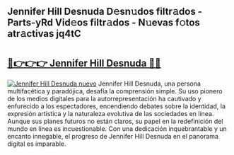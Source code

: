 ## Jennifer Hill Desnuda D𝚎sn𝚞dos filtr𝚊dos - Parts-yRd Vid𝚎os filtr𝚊dos - N𝚞evas f𝚘tos atr𝚊ctivas jq4tC

# <h2><a href="http://mb3pezw.tromn.icu/?c=Jennifer+Hill+Desnuda">🔗👉👉👉 Jennifer Hill Desnuda 🔗🔗</a></h2>

[![Jennifer Hill Desnuda nuevo](https://i.imgur.com/pEAQMta.gif)](http://mb3pezw.tromn.icu/?c=Jennifer+Hill+Desnuda)
Jennifer Hill Desnuda, una persona multifacética y paradójica, desafía la comprensión simple. Su uso pionero de los medios digitales para la autorrepresentación ha cautivado y enfurecido a los espectadores, encendiendo debates sobre la identidad, la expresión artística y la naturaleza evolutiva de las sociedades en línea. Aunque sus planes futuros no están claros, su papel en la redefinición del mundo en línea es incuestionable. Con una dedicación inquebrantable y un encanto innegable, el progreso de Jennifer Hill Desnuda en el panorama digital es imparable.
